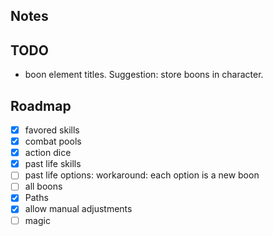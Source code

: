## Notes
## TODO
- boon element titles. Suggestion: store boons in character.
## Roadmap
- [x] favored skills
- [x] combat pools
- [x] action dice
- [x] past life skills
- [ ] past life options: workaround: each option is a new boon
- [ ] all boons
- [X] Paths
- [X] allow manual adjustments
- [ ] magic